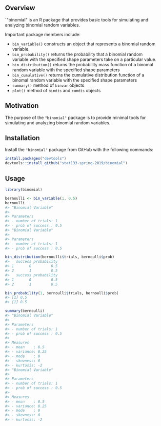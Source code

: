 
Overview
--------

\`"binomial" is an R package that provides basic tools for simulating and analyzing binomial random variables.

Important package members include:

-   `bin_variable()` constructs an object that represents a binomial random variable.
-   `bin_probability()` returns the probability that a binomial random variable with the specified shape parameters take on a particular value.
-   `bin_distribution()` returns the probability mass function of a binomal random variable with the specified shape parameters
-   `bin_cumulative()` returns the cumulative distribution function of a binomal random variable with the specified shape parameters
-   `summary()` method of `binvar` objects
-   `plot()` method of `bindis` and `cumdis` objects

Motivation
----------

The purpose of the `"binomial"` package is to provide minimal tools for simulating and analyzing binomial random variables.

Installation
------------

Install the `"binomial"` package from GitHub with the following commands:

``` r
install.packages("devtools") 
devtools::install_github("stat133-spring-2019/binomial")
```

Usage
-----

``` r
library(binomial)

bernoulli <- bin_variable(1, 0.5)
bernoulli
#> "Binomial Variable" 
#> 
#> Parameters 
#> - number of trials: 1 
#> - prob of success : 0.5
#> "Binomial Variable" 
#>
#> Parameters 
#> - number of trials: 1 
#> - prob of success : 0.5

bin_distribution(bernoulli$trials, bernoulli$prob)
#>   success probability
#> 1       0         0.5
#> 2       1         0.5
#>   success probability
#> 1       0         0.5
#> 2       1         0.5

bin_probability(1, bernoulli$trials, bernoulli$prob)
#> [1] 0.5
#> [1] 0.5

summary(bernoulli)
#> "Binomial Variable" 
#> 
#> Parameters 
#> - number of trials: 1 
#> - prob of success : 0.5 
#> 
#> Measures 
#> - mean    : 0.5 
#> - variance: 0.25 
#> - mode    : 0 
#> - skewness: 0 
#> - kurtosis: -2
#> "Binomial Variable" 
#>
#> Parameters 
#> - number of trials: 1 
#> - prob of success : 0.5 
#>
#> Measures 
#> - mean    : 0.5 
#> - variance: 0.25 
#> - mode    : 0 
#> - skewness: 0 
#> - kurtosis: -2
```
